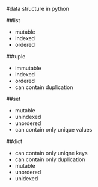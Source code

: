 #data structure in python


##list
- mutable
- indexed
- ordered

##tuple
- immutable
- indexed
- ordered
- can contain duplication

##set
- mutable
- unindexed
- unordered
- can contain only unique values

##dict
- can contain only uniqne keys
- can contain only duplication
- mutable
- unordered
- unidexed